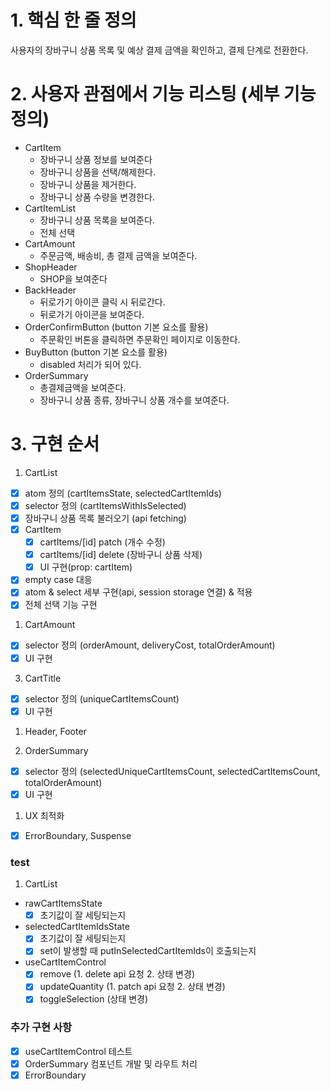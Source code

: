 # 1. 핵심 한 줄 정의

사용자의 장바구니 상품 목록 및 예상 결제 금액을 확인하고, 결제 단계로 전환한다.

# 2. 사용자 관점에서 기능 리스팅 (세부 기능 정의)

- CartItem
  - 장바구니 상품 정보를 보여준다
  - 장바구니 상품을 선택/해제한다.
  - 장바구니 상품을 제거한다.
  - 장바구니 상품 수량을 변경한다.
- CartItemList
  - 장바구니 상품 목록을 보여준다.
  - 전체 선택
- CartAmount
  - 주문금액, 배송비, 총 결제 금액을 보여준다.
- ShopHeader
  - SHOP을 보여준다
- BackHeader
  - 뒤로가기 아이콘 클릭 시 뒤로간다.
  - 뒤로가기 아이콘을 보여준다.
- OrderConfirmButton (button 기본 요소를 활용)
  - 주문확인 버톤을 클릭하면 주문확인 페이지로 이동한다.
- BuyButton (button 기본 요소를 활용)
  - disabled 처리가 되어 있다.
- OrderSummary
  - 총결제금액을 보여준다.
  - 장바구니 상품 종류, 장바구니 상품 개수를 보여준다.

# 3. 구현 순서

1. CartList

- [x] atom 정의 (cartItemsState, selectedCartItemIds)
- [x] selector 정의 (cartItemsWithIsSelected)
- [x] 장바구니 상품 목록 불러오기 (api fetching)
- [x] CartItem
  - [x] cartItems/[id] patch (개수 수정)
  - [x] cartItems/[id] delete (장바구니 상품 삭제)
  - [x] UI 구현(prop: cartItem)
- [x] empty case 대응
- [x] atom & select 세부 구현(api, session storage 연결) & 적용
- [x] 전체 선택 기능 구현

1. CartAmount

- [x] selector 정의 (orderAmount, deliveryCost, totalOrderAmount)
- [x] UI 구현

3. CartTitle

- [x] selector 정의 (uniqueCartItemsCount)
- [x] UI 구현

1. Header, Footer

2. OrderSummary

- [x] selector 정의 (selectedUniqueCartItemsCount, selectedCartItemsCount, totalOrderAmount)
- [x] UI 구현

1. UX 최적화

- [x] ErrorBoundary, Suspense

### test

1. CartList

- rawCartItemsState
  - [x] 초기값이 잘 세팅되는지
- selectedCartItemIdsState
  - [x] 초기값이 잘 세팅되는지
  - [x] set이 발생할 때 putInSelectedCartItemIds이 호출되는지
- useCartItemControl
  - [x] remove (1. delete api 요청 2. 상태 변경)
  - [x] updateQuantity (1. patch api 요청 2. 상태 변경)
  - [x] toggleSelection (상태 변경)

### 추가 구현 사항

- [x] useCartItemControl 테스트
- [x] OrderSummary 컴포넌트 개발 및 라우트 처리
- [x] ErrorBoundary
